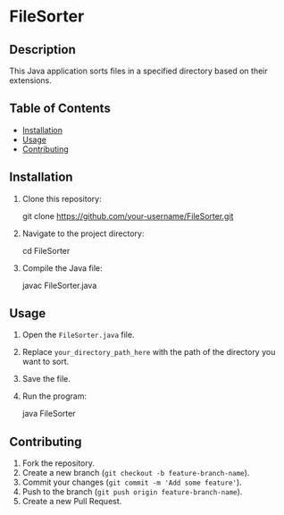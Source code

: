 # FileSorter

## Description

This Java application sorts files in a specified directory based on their extensions.

## Table of Contents

- [Installation](#installation)
- [Usage](#usage)
- [Contributing](#contributing)

## Installation

1. Clone this repository:
   
   git clone https://github.com/your-username/FileSorter.git
   
2. Navigate to the project directory:
   
   cd FileSorter
   
3. Compile the Java file:
   
   javac FileSorter.java
   

## Usage

1. Open the `FileSorter.java` file.
2. Replace `your_directory_path_here` with the path of the directory you want to sort.
3. Save the file.
4. Run the program:
   
   java FileSorter
   

## Contributing

1. Fork the repository.
2. Create a new branch (`git checkout -b feature-branch-name`).
3. Commit your changes (`git commit -m 'Add some feature'`).
4. Push to the branch (`git push origin feature-branch-name`).
5. Create a new Pull Request.
